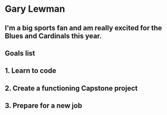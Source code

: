 # Gary Lewman
## I'm a big sports fan and am really excited for the Blues and Cardinals this year.
## Goals list
## 1. Learn to code
## 2. Create a functioning Capstone project
## 3. Prepare for a new job
